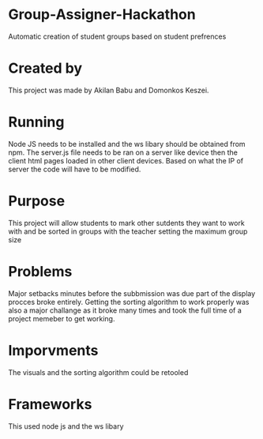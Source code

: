 # Group-Assigner-Hackathon
Automatic creation of student groups based on student prefrences

# Created by
This project was made by Akilan Babu and Domonkos Keszei.

# Running
Node JS needs to be installed and the ws libary should be obtained from npm. The server.js file needs to be ran on a server like device then the client html pages loaded in other client devices. Based on what the IP of server the code will have to be modified.

# Purpose 
This project will allow students to mark other sutdents they want to work with and be sorted in groups with the teacher setting the maximum group size

# Problems
Major setbacks minutes before the subbmission was due part of the display procces broke entirely. Getting the sorting algorithm to work properly was also a major challange as it broke many times and took the full time of a project memeber to get working.

# Imporvments
The visuals and the sorting algorithm could be retooled

# Frameworks
This used node js and the ws libary
